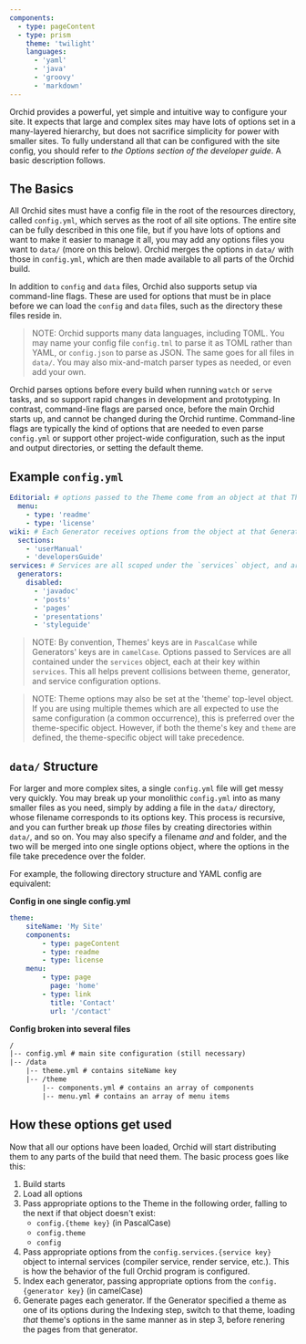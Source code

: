 ```yaml
---
components:
  - type: pageContent
  - type: prism
    theme: 'twilight'
    languages:
      - 'yaml'
      - 'java'
      - 'groovy'
      - 'markdown'
---
```


Orchid provides a powerful, yet simple and intuitive way to configure your site. It expects that large and complex sites
may have lots of options set in a many-layered hierarchy, but does not sacrifice simplicity for power with smaller 
sites. To fully understand all that can be configured with the site config, you should refer to _the Options section of
the developer guide_. A basic description follows.

## The Basics

All Orchid sites must have a config file in the root of the resources directory, called `config.yml`, which serves as 
the root of all site options. The entire site can be fully described in this one file, but if you have lots of options
and want to make it easier to manage it all, you may add any options files you want to `data/` (more on this below).
Orchid merges the options in `data/` with those in `config.yml`, which are then made available to all parts of the 
Orchid build.

In addition to `config` and `data` files, Orchid also supports setup via command-line flags. These are used for 
options that must be in place before we can load the `config` and `data` files, such as the directory these files reside
in. 

> NOTE: Orchid supports many data languages, including TOML. You may name your config file `config.tml` to parse it as
> TOML rather than YAML, or `config.json` to parse as JSON. The same goes for all files in `data/`. You may also 
> mix-and-match parser types as needed, or even add your own.

Orchid parses options before every build when running `watch` or `serve` tasks, and so support rapid changes in 
development and prototyping. In contrast, command-line flags are parsed once, before the main Orchid starts up, and 
cannot be changed during the Orchid runtime. Command-line flags are typically the kind of options that are needed to 
even parse `config.yml` or support other project-wide configuration, such as the input and output directories, or 
setting the default theme.   

## Example `config.yml`

```yaml
Editorial: # options passed to the Theme come from an object at that Theme's key
  menu: 
    - type: 'readme' 
    - type: 'license' 
wiki: # Each Generator receives options from the object at that Generators's key 
  sections:
    - 'userManual'
    - 'developersGuide'
services: # Services are all scoped under the `services` object, and are used to configure the larger Orchid behavior
  generators:
    disabled:
      - 'javadoc'
      - 'posts'
      - 'pages'
      - 'presentations'
      - 'styleguide'
```

> NOTE: By convention, Themes' keys are in `PascalCase` while Generators' keys are in `camelCase`. Options passed to 
> Services are all contained under the `services` object, each at their key within `services`. This all helps prevent 
> collisions between theme, generator, and service configuration options. 

> NOTE: Theme options may also be set at the 'theme' top-level object. If you are using multiple themes which are all
> expected to use the same configuration (a common occurrence), this is preferred over the theme-specific object. 
> However, if both the theme's key and `theme` are defined, the theme-specific object will take precedence.   

## `data/` Structure 

For larger and more complex sites, a single `config.yml` file will get messy very quickly. You may break up your 
monolithic `config.yml` into as many smaller files as you need, simply by adding a file in the `data/` directory, whose
filename corresponds to its options key. This process is recursive, and you can further break up _those_ files by 
creating directories within `data/`, and so on. You may also specify a filename _and_ and folder, and the two will be 
merged into one single options object, where the options in the file take precedence over the folder. 

For example, the following directory structure and YAML config are equivalent:

**Config in one single config.yml**

```yaml
theme:
    siteName: 'My Site'
    components:
        - type: pageContent
        - type: readme
        - type: license
    menu:
        - type: page
          page: 'home'
        - type: link
          title: 'Contact'
          url: '/contact'
```

**Config broken into several files**

```txt
/
|-- config.yml # main site configuration (still necessary)
|-- /data
    |-- theme.yml # contains siteName key
    |-- /theme
        |-- components.yml # contains an array of components
        |-- menu.yml # contains an array of menu items
```

## How these options get used

Now that all our options have been loaded, Orchid will start distributing them to any parts of the build that need them. 
The basic process goes like this:

 1) Build starts
 2) Load all options
 3) Pass appropriate options to the Theme in the following order, falling to the next if that object doesn't exist:
    * `config.{theme key}` (in PascalCase)
    * `config.theme` 
    * `config` 
 4) Pass appropriate options from the `config.services.{service key}` object to internal services (compiler service, 
 render service, etc.). This is how the behavior of the full Orchid program is configured.
 5) Index each generator, passing appropriate options from the `config.{generator key}` (in camelCase)
 6) Generate pages each generator. If the Generator specified a theme as one of its options during the Indexing step, 
 switch to that theme, loading _that_ theme's options in the same manner as in step 3, before renering the pages from 
 that generator. 